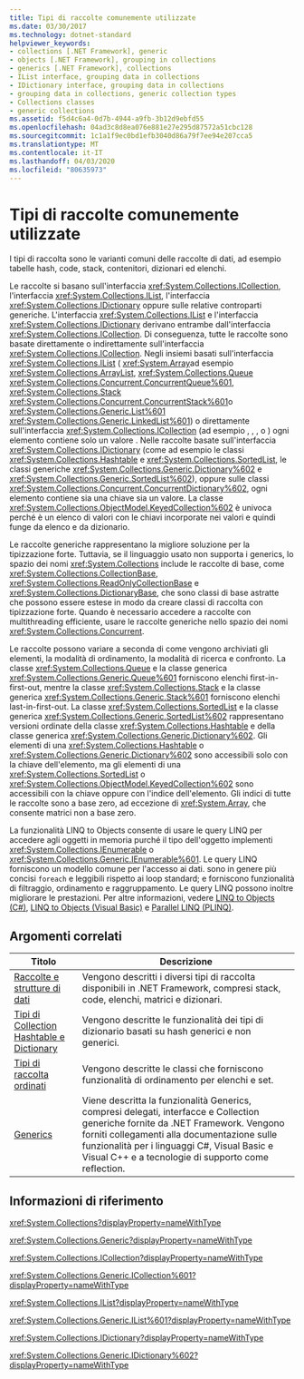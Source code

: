 ```yaml
---
title: Tipi di raccolte comunemente utilizzate
ms.date: 03/30/2017
ms.technology: dotnet-standard
helpviewer_keywords:
- collections [.NET Framework], generic
- objects [.NET Framework], grouping in collections
- generics [.NET Framework], collections
- IList interface, grouping data in collections
- IDictionary interface, grouping data in collections
- grouping data in collections, generic collection types
- Collections classes
- generic collections
ms.assetid: f5d4c6a4-0d7b-4944-a9fb-3b12d9ebfd55
ms.openlocfilehash: 04ad3c8d8ea076e881e27e295d87572a51cbc128
ms.sourcegitcommit: 1c1a1f9ec0bd1efb3040d86a79f7ee94e207cca5
ms.translationtype: MT
ms.contentlocale: it-IT
ms.lasthandoff: 04/03/2020
ms.locfileid: "80635973"
---
```

# <a name="commonly-used-collection-types"></a>Tipi di raccolte comunemente utilizzate
I tipi di raccolta sono le varianti comuni delle raccolte di dati, ad esempio tabelle hash, code, stack, contenitori, dizionari ed elenchi.  
  
 Le raccolte si basano sull'interfaccia <xref:System.Collections.ICollection>, l'interfaccia <xref:System.Collections.IList>, l'interfaccia <xref:System.Collections.IDictionary> oppure sulle relative controparti generiche. L'interfaccia <xref:System.Collections.IList> e l'interfaccia <xref:System.Collections.IDictionary> derivano entrambe dall'interfaccia <xref:System.Collections.ICollection>. Di conseguenza, tutte le raccolte sono basate direttamente o indirettamente sull'interfaccia <xref:System.Collections.ICollection>. Negli insiemi basati sull'interfaccia <xref:System.Collections.IList> ( <xref:System.Array>ad esempio <xref:System.Collections.ArrayList>, <xref:System.Collections.Queue> <xref:System.Collections.Concurrent.ConcurrentQueue%601>, <xref:System.Collections.Stack> <xref:System.Collections.Concurrent.ConcurrentStack%601>o <xref:System.Collections.Generic.List%601> <xref:System.Collections.Generic.LinkedList%601>) o direttamente sull'interfaccia <xref:System.Collections.ICollection> (ad esempio , , , o ) ogni elemento contiene solo un valore . Nelle raccolte basate sull'interfaccia <xref:System.Collections.IDictionary> (come ad esempio le classi <xref:System.Collections.Hashtable> e <xref:System.Collections.SortedList>, le classi generiche <xref:System.Collections.Generic.Dictionary%602> e <xref:System.Collections.Generic.SortedList%602>), oppure sulle classi <xref:System.Collections.Concurrent.ConcurrentDictionary%602>, ogni elemento contiene sia una chiave sia un valore.  La classe <xref:System.Collections.ObjectModel.KeyedCollection%602> è univoca perché è un elenco di valori con le chiavi incorporate nei valori e quindi funge da elenco e da dizionario.  
  
 Le raccolte generiche rappresentano la migliore soluzione per la tipizzazione forte. Tuttavia, se il linguaggio usato non supporta i generics, lo spazio dei nomi <xref:System.Collections> include le raccolte di base, come <xref:System.Collections.CollectionBase>, <xref:System.Collections.ReadOnlyCollectionBase> e <xref:System.Collections.DictionaryBase>, che sono classi di base astratte che possono essere estese in modo da creare classi di raccolta con tipizzazione forte. Quando è necessario accedere a raccolte con multithreading efficiente, usare le raccolte generiche nello spazio dei nomi <xref:System.Collections.Concurrent>.  
  
 Le raccolte possono variare a seconda di come vengono archiviati gli elementi, la modalità di ordinamento, la modalità di ricerca e confronto. La classe <xref:System.Collections.Queue> e la classe generica <xref:System.Collections.Generic.Queue%601> forniscono elenchi first-in-first-out, mentre la classe <xref:System.Collections.Stack> e la classe generica <xref:System.Collections.Generic.Stack%601> forniscono elenchi last-in-first-out. La classe <xref:System.Collections.SortedList> e la classe generica <xref:System.Collections.Generic.SortedList%602> rappresentano versioni ordinate della classe <xref:System.Collections.Hashtable> e della classe generica <xref:System.Collections.Generic.Dictionary%602>. Gli elementi di una <xref:System.Collections.Hashtable> o <xref:System.Collections.Generic.Dictionary%602> sono accessibili solo con la chiave dell'elemento, ma gli elementi di una <xref:System.Collections.SortedList> o <xref:System.Collections.ObjectModel.KeyedCollection%602> sono accessibili con la chiave oppure con l'indice dell'elemento. Gli indici di tutte le raccolte sono a base zero, ad eccezione di <xref:System.Array>, che consente matrici non a base zero.  
  
 La funzionalità LINQ to Objects consente di usare le query LINQ per accedere agli oggetti in memoria purché il tipo dell'oggetto implementi <xref:System.Collections.IEnumerable> o <xref:System.Collections.Generic.IEnumerable%601>. Le query LINQ forniscono un modello comune per l'accesso ai dati. sono in genere più concisi `foreach` e leggibili rispetto ai loop standard; e forniscono funzionalità di filtraggio, ordinamento e raggruppamento. Le query LINQ possono inoltre migliorare le prestazioni. Per altre informazioni, vedere [LINQ to Objects (C#)](../../csharp/programming-guide/concepts/linq/linq-to-objects.md), [LINQ to Objects (Visual Basic)](../../visual-basic/programming-guide/concepts/linq/linq-to-objects.md) e [Parallel LINQ (PLINQ)](../../../docs/standard/parallel-programming/introduction-to-plinq.md).  
  
## <a name="related-topics"></a>Argomenti correlati  
  
|Titolo|Descrizione|  
|-----------|-----------------|  
|[Raccolte e strutture di dati](../../../docs/standard/collections/index.md)|Vengono descritti i diversi tipi di raccolta disponibili in .NET Framework, compresi stack, code, elenchi, matrici e dizionari.|  
|[Tipi di Collection Hashtable e Dictionary](../../../docs/standard/collections/hashtable-and-dictionary-collection-types.md)|Vengono descritte le funzionalità dei tipi di dizionario basati su hash generici e non generici.|  
|[Tipi di raccolta ordinati](../../../docs/standard/collections/sorted-collection-types.md)|Vengono descritte le classi che forniscono funzionalità di ordinamento per elenchi e set.|  
|[Generics](../../../docs/standard/generics/index.md)|Viene descritta la funzionalità Generics, compresi delegati, interfacce e Collection generiche fornite da .NET Framework. Vengono forniti collegamenti alla documentazione sulle funzionalità per i linguaggi C#, Visual Basic e Visual C++ e a tecnologie di supporto come reflection.|  
  
## <a name="reference"></a>Informazioni di riferimento  
 <xref:System.Collections?displayProperty=nameWithType>  
  
 <xref:System.Collections.Generic?displayProperty=nameWithType>  
  
 <xref:System.Collections.ICollection?displayProperty=nameWithType>  
  
 <xref:System.Collections.Generic.ICollection%601?displayProperty=nameWithType>  
  
 <xref:System.Collections.IList?displayProperty=nameWithType>  
  
 <xref:System.Collections.Generic.IList%601?displayProperty=nameWithType>  
  
 <xref:System.Collections.IDictionary?displayProperty=nameWithType>  
  
 <xref:System.Collections.Generic.IDictionary%602?displayProperty=nameWithType>
